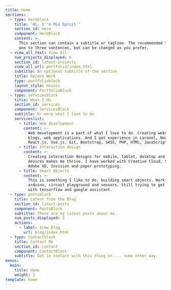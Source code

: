 ```yaml
---
title: Home
sections:
  - type: heroblock
    title: 'Hi, I''m Mio Spruit '
    section_id: hero
    component: HeroBlock
    content: >-
      This section can contain a subtitle or tagline. The recommended length is
      one to three sentences, but can be changed as you prefer.
  - view_all_text: View All
    num_projects_displayed: 6
    section_id: latest-projects
    view_all_url: portfolio/index.html
    subtitle: An optional subtitle of the section
    title: Recent Work
    type: portfolioblock
    layout_style: mosaic
    component: PortfolioBlock
  - type: servicesblock
    title: What I do
    section_id: services
    component: ServicesBlock
    subtitle: Or more what I love to do
    serviceslist:
      - title: Web development
        content: >-
          Web development is a part of what I love to do. Creating websites,
          blogs, web applications. And I got experience in Laravel, Node.js,
          React.js, Vue.js, Git, Bootstrap, SASS, PHP, HTML, JavaScript.
      - title: Interaction design
        content: >-
          Creating interaction designs for mobile, tablet, desktop and other
          devices makes me thrive. I have worked with Creative Cloud, Sketch,
          Adobe XD, Invision and paper prototyping.
      - title: Smart Objects
        content: >-
          This is something I like to do, building smart objects. Working with
          arduino, circuit playground and sensors. Still trying to get better
          with tensorflow and google assistant.
  - type: postsblock
    title: Latest from the Blog
    section_id: latest-posts
    component: PostsBlock
    subtitle: These are my latest posts about me.
    num_posts_displayed: 2
    actions:
      - label: View Blog
        url: blog/index.html
  - type: contactblock
    title: Contact Me
    section_id: contact
    component: ContactBlock
    subtitle: Get in contact with this thing or.... some other way.
menus:
  main:
    title: Home
    weight: 1
template: home
---
```

